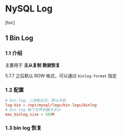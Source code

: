 # NySQL Log

[toc]

## 1 Bin Log

### 1.1 介绍

主要用于 **主从复制** **数据恢复**

5.7.7 之后默认 ROW 格式，可以通过 `binlog-format` 指定

### 1.2 配置

```conf
# bin-log，二进制日志，默认开启
log-bin = /opt/mysql/logs/bin-logs/binlog
# bin log 每个文件的最大大小
max_binlog_size = 500M
```

### 1.3 bin log 恢复
